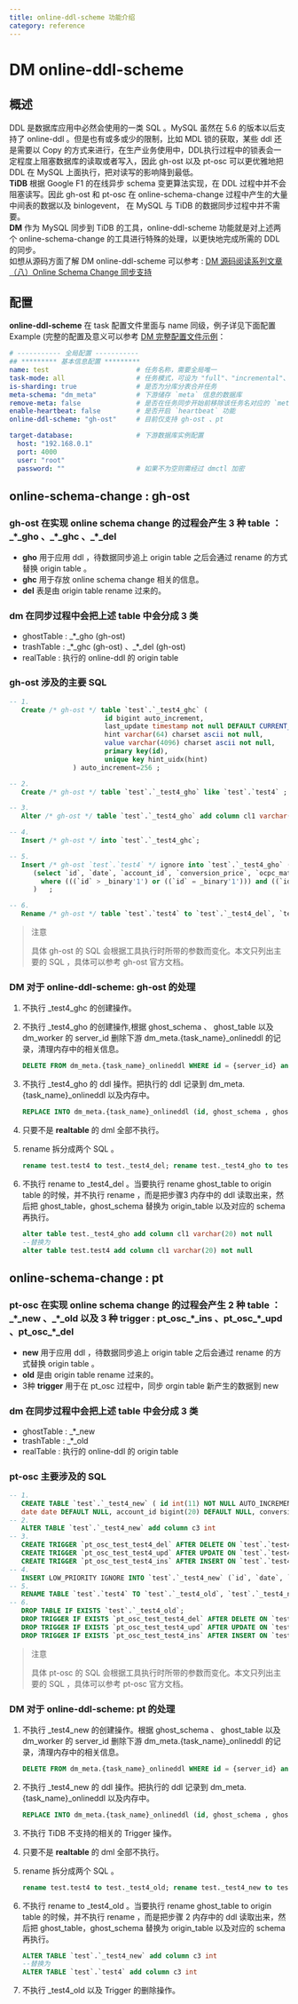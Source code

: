 ```yaml
---
title: online-ddl-scheme 功能介绍
category: reference
---
```


# DM online-ddl-scheme

## 概述

DDL 是数据库应用中必然会使用的一类 SQL 。MySQL 虽然在 5.6 的版本以后支持了 online-ddl 。但是也有或多或少的限制，比如 MDL 锁的获取，某些 ddl 还是需要以 Copy 的方式来进行，在生产业务使用中，DDL执行过程中的锁表会一定程度上阻塞数据库的读取或者写入，因此 gh-ost 以及 pt-osc 可以更优雅地把 DDL 在 MySQL 上面执行，把对读写的影响降到最低。 \
**TiDB** 根据 Google F1 的在线异步 schema 变更算法实现，在 DDL 过程中并不会阻塞读写。因此 gh-ost 和 pt-osc 在 online-schema-change 过程中产生的大量中间表的数据以及 binlogevent， 在 MySQL 与 TiDB 的数据同步过程中并不需要。\
**DM** 作为 MySQL 同步到 TiDB 的工具，online-ddl-scheme 功能就是对上述两个 online-schema-change 的工具进行特殊的处理，以更快地完成所需的 DDL 的同步。\
如想从源码方面了解 DM online-ddl-scheme 可以参考 : [DM 源码阅读系列文章（八）Online Schema Change 同步支持](https://pingcap.com/blog-cn/dm-source-code-reading-8/#dm-源码阅读系列文章八online-schema-change-同步支持)

## 配置

**online-ddl-scheme** 在 task 配置文件里面与 name 同级，例子详见下面配置 Example (完整的配置及意义可以参考 [DM 完整配置文件示例](/reference/tools/data-migration/configure/task-configuration-file-full.md#完整配置文件示例)：

```yml
# ----------- 全局配置 -----------
## ********* 基本信息配置 *********
name: test                      # 任务名称，需要全局唯一
task-mode: all                  # 任务模式，可设为 "full"、"incremental"、"all"
is-sharding: true               # 是否为分库分表合并任务
meta-schema: "dm_meta"          # 下游储存 `meta` 信息的数据库
remove-meta: false              # 是否在任务同步开始前移除该任务名对应的 `meta`（`checkpoint` 和 `onlineddl` 等）。
enable-heartbeat: false         # 是否开启 `heartbeat` 功能
online-ddl-scheme: "gh-ost"     # 目前仅支持 gh-ost 、pt

target-database:                # 下游数据库实例配置
  host: "192.168.0.1"
  port: 4000
  user: "root"
  password: ""                  # 如果不为空则需经过 dmctl 加密
```

## online-schema-change : gh-ost

### gh-ost 在实现 online schema change 的过程会产生 3 种 table ： **\_\*\_gho 、\_\*\_ghc 、\_\*\_del**

- **gho** 用于应用 ddl ，待数据同步追上 origin table 之后会通过 rename 的方式替换 origin table 。
- **ghc** 用于存放 online schema change 相关的信息。
- **del** 表是由 origin table rename 过来的。

### dm 在同步过程中会把上述 table 中会分成 3 类

- ghostTable : \_\*\_gho (gh-ost)
- trashTable : \_\*\_ghc (gh-ost) 、\_\*\_del (gh-ost)
- realTable : 执行的 online-ddl 的 origin table

### **gh-ost** 涉及的主要 SQL

```sql
-- 1.
   Create /* gh-ost */ table `test`.`_test4_ghc` (
                        id bigint auto_increment,
                        last_update timestamp not null DEFAULT CURRENT_TIMESTAMP ON UPDATE CURRENT_TIMESTAMP,
                        hint varchar(64) charset ascii not null,
                        value varchar(4096) charset ascii not null,
                        primary key(id),
                        unique key hint_uidx(hint)
                ) auto_increment=256 ;

-- 2.
   Create /* gh-ost */ table `test`.`_test4_gho` like `test`.`test4` ;

-- 3.
   Alter /* gh-ost */ table `test`.`_test4_gho` add column cl1 varchar(20) not null ;

-- 4.
   Insert /* gh-ost */ into `test`.`_test4_ghc`;

-- 5.
   Insert /* gh-ost `test`.`test4` */ ignore into `test`.`_test4_gho` (`id`, `date`, `account_id`, `conversion_price`, `ocpc_matched_conversions`, `ad_cost`, `cl2`)
      (select `id`, `date`, `account_id`, `conversion_price`, `ocpc_matched_conversions`, `ad_cost`, `cl2` from `test`.`test4` force index (`PRIMARY`)
        where (((`id` > _binary'1') or ((`id` = _binary'1'))) and ((`id` < _binary'2') or ((`id` = _binary'2')))) lock in share mode
      )   ;

-- 6.
   Rename /* gh-ost */ table `test`.`test4` to `test`.`_test4_del`, `test`.`_test4_gho` to `test`.`test4`;
```

>注意
>
>具体 gh-ost 的 SQL 会根据工具执行时所带的参数而变化。本文只列出主要的 SQL ，具体可以参考 gh-ost 官方文档。

### DM 对于 **online-ddl-scheme: gh-ost** 的处理

1. 不执行 _test4_ghc 的创建操作。
2. 不执行 _test4_gho 的创建操作,根据 ghost_schema 、 ghost_table 以及 dm_worker 的 server_id 删除下游 dm_meta.{task_name}\_onlineddl 的记录，清理内存中的相关信息。

   ```sql
   DELETE FROM dm_meta.{task_name}_onlineddl WHERE id = {server_id} and ghost_schema = {ghost_schema} and ghost_table = {ghost_table}
    ```

3. 不执行 _test4_gho 的 ddl 操作。把执行的 ddl 记录到 dm_meta.{task_name}\_onlineddl 以及内存中。

    ```sql
    REPLACE INTO dm_meta.{task_name}_onlineddl (id, ghost_schema , ghost_table , ddls) VALUES (......)
    ```

4. 只要不是 **realtable** 的 dml 全部不执行。
5. rename 拆分成两个 SQL 。

    ```sql
    rename test.test4 to test._test4_del; rename test._test4_gho to test.test4;
    ```

6. 不执行 rename to _test4_del 。当要执行 rename ghost_table to origin table 的时候，并不执行 rename ，而是把步骤3 内存中的 ddl 读取出来，然后把 ghost_table，ghost_schema 替换为 origin_table 以及对应的 schema 再执行。

    ```sql
    alter table test._test4_gho add column cl1 varchar(20) not null
    --替换为
    alter table test.test4 add column cl1 varchar(20) not null
    ```

## online-schema-change : pt

### pt-osc 在实现 online schema change 的过程会产生 2 种 table ： \_\*\_new 、\_\*\_old 以及 3 种 trigger : pt_osc\_\*\_ins 、pt_osc\_\*\_upd 、pt_osc\_\*\_del

- **new** 用于应用 ddl ，待数据同步追上 origin table 之后会通过 rename 的方式替换 origin table 。
- **old** 是由 origin table rename 过来的。
- 3种 **trigger** 用于在 pt_osc 过程中，同步 orgin table 新产生的数据到 new

### dm 在同步过程中会把上述 table 中会分成 3 类

- ghostTable : \_\*\_new
- trashTable : \_\*\_old
- realTable : 执行的 online-ddl 的 origin table

### pt-osc 主要涉及的 SQL

``` sql
-- 1.
   CREATE TABLE `test`.`_test4_new` ( id int(11) NOT NULL AUTO_INCREMENT,
   date date DEFAULT NULL, account_id bigint(20) DEFAULT NULL, conversion_price decimal(20,3) DEFAULT NULL,  ocpc_matched_conversions bigint(20) DEFAULT NULL, ad_cost decimal(20,3) DEFAULT NULL,cl2 varchar(20) COLLATE utf8mb4_bin NOT NULL,cl1 varchar(20) COLLATE utf8mb4_bin NOT NULL,PRIMARY KEY (id) ) ENGINE=InnoDB AUTO_INCREMENT=3 DEFAULT CHARSET=utf8mb4 COLLATE=utf8mb4_bin ;
-- 2.
   ALTER TABLE `test`.`_test4_new` add column c3 int
-- 3.
   CREATE TRIGGER `pt_osc_test_test4_del` AFTER DELETE ON `test`.`test4` ...... ;
   CREATE TRIGGER `pt_osc_test_test4_upd` AFTER UPDATE ON `test`.`test4` ...... ;
   CREATE TRIGGER `pt_osc_test_test4_ins` AFTER INSERT ON `test`.`test4` ...... ;
-- 4.
   INSERT LOW_PRIORITY IGNORE INTO `test`.`_test4_new` (`id`, `date`, `account_id`, `conversion_price`, `ocpc_matched_conversions`, `ad_cost`, `cl2`, `cl1`) SELECT `id`, `date`, `account_id`, `conversion_price`, `ocpc_matched_conversions`, `ad_cost`, `cl2`, `cl1` FROM `test`.`test4` LOCK IN SHARE MODE /*pt-online-schema-change 3227 copy table*/
-- 5.
   RENAME TABLE `test`.`test4` TO `test`.`_test4_old`, `test`.`_test4_new` TO `test`.`test4`
-- 6.
   DROP TABLE IF EXISTS `test`.`_test4_old`;
   DROP TRIGGER IF EXISTS `pt_osc_test_test4_del` AFTER DELETE ON `test`.`test4` ...... ;
   DROP TRIGGER IF EXISTS `pt_osc_test_test4_upd` AFTER UPDATE ON `test`.`test4` ...... ;
   DROP TRIGGER IF EXISTS `pt_osc_test_test4_ins` AFTER INSERT ON `test`.`test4` ...... ;
```

>注意
>
>具体 pt-osc 的 SQL 会根据工具执行时所带的参数而变化。本文只列出主要的 SQL ，具体可以参考 pt-osc 官方文档。

### DM 对于 **online-ddl-scheme: pt** 的处理

1. 不执行 _test4_new 的创建操作。根据 ghost_schema 、 ghost_table 以及 dm_worker 的 server_id 删除下游 dm_meta.{task_name}\_onlineddl 的记录，清理内存中的相关信息。

   ```sql
   DELETE FROM dm_meta.{task_name}_onlineddl WHERE id = {server_id} and ghost_schema = {ghost_schema} and ghost_table = {ghost_table}
   ```

2. 不执行 _test4_new 的 ddl 操作。把执行的 ddl 记录到 dm_meta.{task_name}\_onlineddl 以及内存中。

   ```sql
   REPLACE INTO dm_meta.{task_name}_onlineddl (id, ghost_schema , ghost_table , ddls) VALUES (......)
   ```

3. 不执行 TiDB 不支持的相关的 Trigger 操作。
4. 只要不是 **realtable** 的 dml 全部不执行。
5. rename 拆分成两个 SQL 。

   ```sql
   rename test.test4 to test._test4_old; rename test._test4_new to test.test4;
   ```

6. 不执行 rename to  _test4_old 。当要执行 rename ghost_table to origin table 的时候，并不执行 rename ，而是把步骤 2 内存中的 ddl 读取出来，然后把 ghost_table，ghost_schema 替换为 origin_table 以及对应的 schema 再执行。

   ```sql
   ALTER TABLE `test`.`_test4_new` add column c3 int
   --替换为
   ALTER TABLE `test`.`test4` add column c3 int
   ```

7. 不执行 _test4_old 以及 Trigger 的删除操作。
